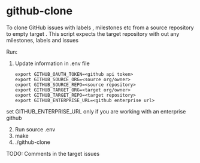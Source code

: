 # github-clone
To clone GitHub issues with labels , milestones etc from a source repository to empty target .
This script expects the target repository with out any milestones, labels and issues

Run:

1. Update information in  .env file
   ```
   export GITHUB_OAUTH_TOKEN=<github api token>
   export GITHUB_SOURCE_ORG=<source org/owner>
   export GITHUB_SOURCE_REPO=<source repository>
   export GITHUB_TARGET_ORG=<target org/owner>
   export GITHUB_TARGET_REPO=<target repository>
   export GITHUB_ENTERPRISE_URL=<github enterprise url>
   ```


set GITHUB_ENTERPRISE_URL only if you are working with an enterprise github

2. Run  source .env
3. make
4. ./github-clone

TODO:
Comments in the target issues